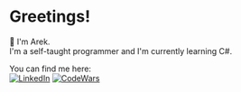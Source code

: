 # Greetings!

:wave: I'm Arek.  
I'm a self-taught programmer and I'm currently learning C#.
<!---
:computer: I'm currenty learning C#. Looking forward to become a software developer one day!  
:swimmer: :bike: :runner: In my free time I try my best at swimming, cycling and running.  
--->


<!--- icons: 40x40 --->
<!---
Languages and tech stack: (tech stack or tools?)


![cs](https://user-images.githubusercontent.com/98057823/228654478-862b65a2-9b92-4cf9-8e56-efb4bf2ae58b.png)
![python](https://user-images.githubusercontent.com/98057823/229371862-b768fae7-6876-4296-8034-0862bfa11d8a.png)
![vs](https://user-images.githubusercontent.com/98057823/229372049-5f9f0a95-7b2d-42ea-850b-30ee3ff094b6.png)
![vscode](https://user-images.githubusercontent.com/98057823/229372152-d7d70c9a-6278-4e27-8472-c2cf6408035b.png)
![cpp](https://user-images.githubusercontent.com/98057823/229372330-303cd855-fc23-47ef-9ff7-c97b7dbf6426.png)
--->


<!--- icons: 40x40 --->
You can find me here:  
[![LinkedIn](https://user-images.githubusercontent.com/98057823/208238608-54e3bfff-23a2-4716-a42f-1f7a04860b2b.png)](https://www.linkedin.com/in/arekjg/)
[![CodeWars](https://user-images.githubusercontent.com/98057823/208774875-f3fa5b2c-ab07-4c98-84a3-a5e5a49cd8db.png)](https://www.codewars.com/users/arekjg)


<!---
[![GitHub Streak](https://streak-stats.demolab.com?user=arekjg&theme=dark&border_radius=5)](#) [![Top Langs](https://github-readme-stats.vercel.app/api/top-langs/?username=arekjg&theme=dark&layout=compact&langs_count=10)](#)
--->
<!--- (https://git.io/streak-stats) --->
<!--- (https://github.com/anuraghazra/github-readme-stats) --->


<!---
![](./profile-3d-contrib/profile-night-rainbow.svg)
--->
